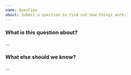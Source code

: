 ```yaml
---
name: Question
about: Submit a question to find out how things work.
---
```


### What is this question about?

…

### What else should we know?

…
